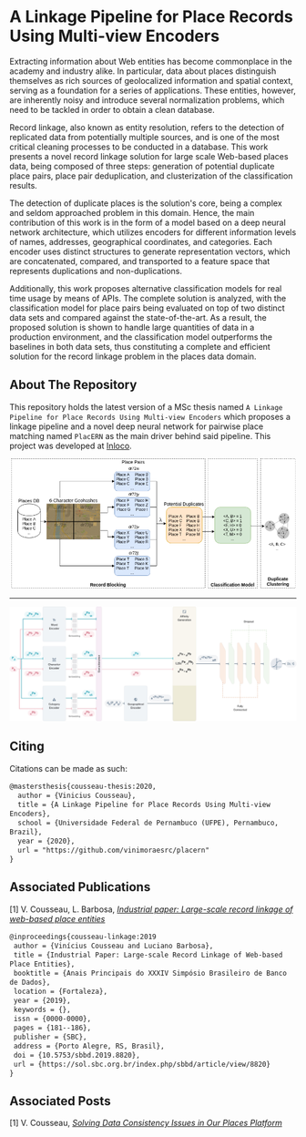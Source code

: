 # A Linkage Pipeline for Place Records Using Multi-view Encoders

Extracting information about Web entities has become commonplace in the academy and industry alike. In particular, data about places distinguish themselves as rich sources of geolocalized information and spatial context, serving as a foundation for a series of applications. These entities, however, are inherently noisy and introduce several normalization problems, which need to be tackled in order to obtain a clean database.

Record linkage, also known as entity resolution, refers to the detection of replicated data from potentially multiple sources, and is one of the most critical cleaning processes to be conducted in a database. This work presents a novel record linkage solution for large scale Web-based places data, being composed of three steps: generation of potential duplicate place pairs, place pair deduplication, and clusterization of the classification results.

The detection of duplicate places is the solution's core, being a complex and seldom approached problem in this domain. Hence, the main contribution of this work is in the form of a model based on a deep neural network architecture, which utilizes encoders for different information levels of names, addresses, geographical coordinates, and categories. Each encoder uses distinct structures to generate representation vectors, which are concatenated, compared, and transported to a feature space that represents duplications and non-duplications.

Additionally, this work proposes alternative classification models for real time usage by means of APIs. The complete solution is analyzed, with the classification model for place pairs being evaluated on top of two distinct data sets and compared against the state-of-the-art. As a result, the proposed solution is shown to handle large quantities of data in a production environment, and the classification model outperforms the baselines in both data sets, thus constituting a complete and efficient solution for the record linkage problem in the places data domain.

## About The Repository

This repository holds the latest version of a MSc thesis named `A Linkage Pipeline for Place Records Using Multi-view Encoders` which proposes a linkage pipeline and a novel deep neural network for pairwise place matching named `PlacERN` as the main driver behind said pipeline. This project was developed at [Inloco](https://github.com/inloco).

<p align="center">
  <img src="https://github.com/vinimoraesrc/placern/blob/master/linkage-pipeline.png?raw=true" width="600" />
</figure>

---

<p align="center">
  <img src="https://github.com/vinimoraesrc/placern/blob/master/placern.jpg?raw=true" width="600" />
</p>


## Citing

Citations can be made as such:

```
@mastersthesis{cousseau-thesis:2020,
  author = {Vinicius Cousseau},
  title = {A Linkage Pipeline for Place Records Using Multi-view Encoders},
  school = {Universidade Federal de Pernambuco (UFPE), Pernambuco, Brazil},
  year = {2020},
  url = "https://github.com/vinimoraesrc/placern"
}

```

## Associated Publications

[1] V. Cousseau, L. Barbosa, [*Industrial paper: Large-scale record linkage of web-based place entities*](https://sol.sbc.org.br/index.php/sbbd/article/view/8820)

```
@inproceedings{cousseau-linkage:2019
 author = {Vinícius Cousseau and Luciano Barbosa},
 title = {Industrial Paper: Large-scale Record Linkage of Web-based Place Entities},
 booktitle = {Anais Principais do XXXIV Simpósio Brasileiro de Banco de Dados},
 location = {Fortaleza},
 year = {2019},
 keywords = {},
 issn = {0000-0000},
 pages = {181--186},
 publisher = {SBC},
 address = {Porto Alegre, RS, Brasil},
 doi = {10.5753/sbbd.2019.8820},
 url = {https://sol.sbc.org.br/index.php/sbbd/article/view/8820}
}
```

## Associated Posts

[1] V. Cousseau, [*Solving Data Consistency Issues in Our Places Platform*](https://medium.com/inlocotech/solving-data-consistency-issues-in-our-places-platform-f3942a96a072)

